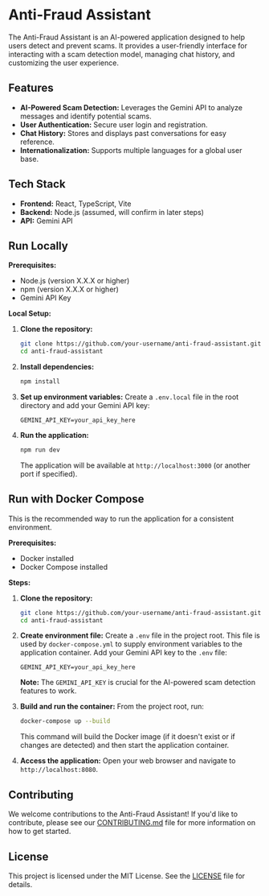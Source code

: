 # Anti-Fraud Assistant

The Anti-Fraud Assistant is an AI-powered application designed to help users detect and prevent scams. It provides a user-friendly interface for interacting with a scam detection model, managing chat history, and customizing the user experience.

## Features

- **AI-Powered Scam Detection:** Leverages the Gemini API to analyze messages and identify potential scams.
- **User Authentication:** Secure user login and registration.
- **Chat History:** Stores and displays past conversations for easy reference.
- **Internationalization:** Supports multiple languages for a global user base.

## Tech Stack

- **Frontend:** React, TypeScript, Vite
- **Backend:** Node.js (assumed, will confirm in later steps)
- **API:** Gemini API

## Run Locally

**Prerequisites:**

- Node.js (version X.X.X or higher)
- npm (version X.X.X or higher)
- Gemini API Key

**Local Setup:**

1. **Clone the repository:**
   ```bash
   git clone https://github.com/your-username/anti-fraud-assistant.git
   cd anti-fraud-assistant
   ```
2. **Install dependencies:**
   ```bash
   npm install
   ```
3. **Set up environment variables:**
   Create a `.env.local` file in the root directory and add your Gemini API key:
   ```env
   GEMINI_API_KEY=your_api_key_here
   ```
4. **Run the application:**
   ```bash
   npm run dev
   ```
   The application will be available at `http://localhost:3000` (or another port if specified).

## Run with Docker Compose

This is the recommended way to run the application for a consistent environment.

**Prerequisites:**

- Docker installed
- Docker Compose installed

**Steps:**

1.  **Clone the repository:**
    ```bash
    git clone https://github.com/your-username/anti-fraud-assistant.git
    cd anti-fraud-assistant
    ```
2.  **Create environment file:**
    Create a `.env` file in the project root. This file is used by `docker-compose.yml` to supply environment variables to the application container.
    Add your Gemini API key to the `.env` file:
    ```env
    GEMINI_API_KEY=your_api_key_here
    ```
    **Note:** The `GEMINI_API_KEY` is crucial for the AI-powered scam detection features to work.

3.  **Build and run the container:**
    From the project root, run:
    ```bash
    docker-compose up --build
    ```
    This command will build the Docker image (if it doesn't exist or if changes are detected) and then start the application container.

4.  **Access the application:**
    Open your web browser and navigate to `http://localhost:8080`.

## Contributing

We welcome contributions to the Anti-Fraud Assistant! If you'd like to contribute, please see our [CONTRIBUTING.md](CONTRIBUTING.md) file for more information on how to get started.

## License

This project is licensed under the MIT License. See the [LICENSE](LICENSE) file for details.
